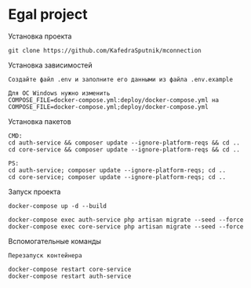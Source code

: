 # Egal project

Установка проекта

    git clone https://github.com/KafedraSputnik/mconnection

Установка зависимостей

    Создайте файл .env и заполните его данными из файла .env.example
    
    Для ОС Windows нужно изменить 
    COMPOSE_FILE=docker-compose.yml:deploy/docker-compose.yml на 
    COMPOSE_FILE=docker-compose.yml;deploy/docker-compose.yml

Установка пакетов

    CMD:
    cd auth-service && composer update --ignore-platform-reqs && cd ..
    cd core-service && composer update --ignore-platform-reqs && cd ..

    PS:
    cd auth-service; composer update --ignore-platform-reqs; cd ..
    cd core-service; composer update --ignore-platform-reqs; cd ..

Запуск проекта

    docker-compose up -d --build

    docker-compose exec auth-service php artisan migrate --seed --force
    docker-compose exec core-service php artisan migrate --seed --force
    

Вспомогательные команды

    Перезапуск контейнера

    docker-compose restart core-service
    docker-compose restart auth-service
    